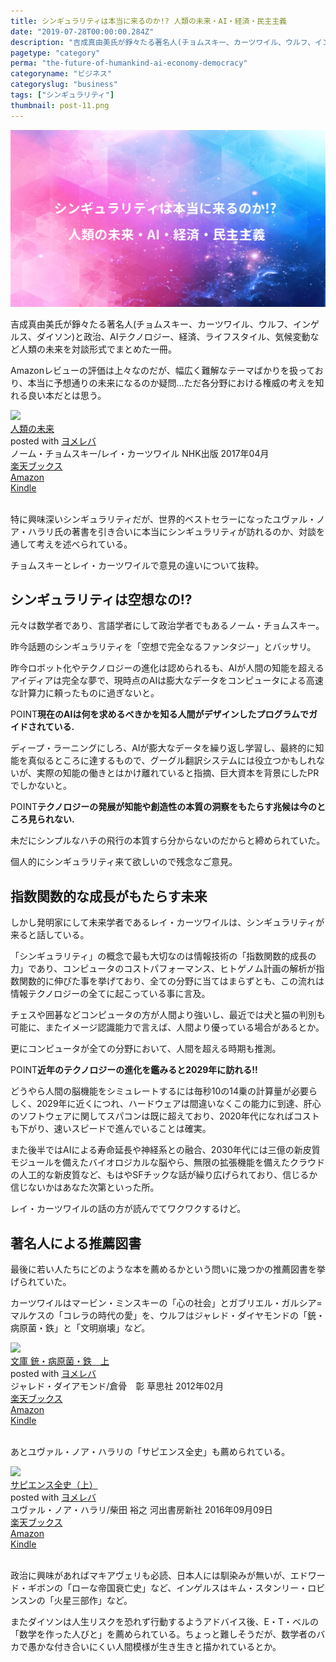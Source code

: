 ```yaml
---
title: シンギュラリティは本当に来るのか!? 人類の未来・AI・経済・民主主義
date: "2019-07-28T00:00:00.284Z"
description: "吉成真由美氏が錚々たる著名人(チョムスキー、カーツワイル、ウルフ、インゲルス、ダイソン)と政治、AIテクノロジー、経済、ライフスタイル、気候変動など人類の未来を対談形式でまとめた一冊。Amazonレビューの評価は上々なのだが、幅広く難解なテーマばかりを扱っており、本当に予想通りの未来になるのか疑問…ただ各分野における権威の考えを知れる良い本だとは思う。"
pagetype: "category"
perma: "the-future-of-humankind-ai-economy-democracy"
categoryname: "ビジネス"
categoryslug: "business"
tags: ["シンギュラリティ"]
thumbnail: post-11.png
---
```


![](./post-11.png)

吉成真由美氏が錚々たる著名人(チョムスキー、カーツワイル、ウルフ、インゲルス、ダイソン)と政治、AIテクノロジー、経済、ライフスタイル、気候変動など人類の未来を対談形式でまとめた一冊。

Amazonレビューの評価は上々なのだが、幅広く難解なテーマばかりを扱っており、本当に予想通りの未来になるのか疑問…ただ各分野における権威の考えを知れる良い本だとは思う。

<div class="cstmreba"><div class="booklink-box"><div class="booklink-image"><a href="https://hb.afl.rakuten.co.jp/hgc/146fe51c.1fd043a3.146fe51d.605dc196/yomereba_main_201907281834162741?pc=http%3A%2F%2Fbooks.rakuten.co.jp%2Frb%2F14892028%2F%3Fscid%3Daf_ich_link_urltxt%26m%3Dhttp%3A%2F%2Fm.rakuten.co.jp%2Fev%2Fbook%2F" target="_blank" rel="noopener noreferrer"><img src="https://thumbnail.image.rakuten.co.jp/@0_mall/book/cabinet/5130/9784140885130.jpg?_ex=160x160" style="border: none;" /></a></div><div class="booklink-info"><div class="booklink-name"><a href="https://hb.afl.rakuten.co.jp/hgc/146fe51c.1fd043a3.146fe51d.605dc196/yomereba_main_201907281834162741?pc=http%3A%2F%2Fbooks.rakuten.co.jp%2Frb%2F14892028%2F%3Fscid%3Daf_ich_link_urltxt%26m%3Dhttp%3A%2F%2Fm.rakuten.co.jp%2Fev%2Fbook%2F" target="_blank" rel="noopener noreferrer">人類の未来</a><div class="booklink-powered-date">posted with <a href="https://yomereba.com" rel="nofollow noopener noreferrer" target="_blank">ヨメレバ</a></div></div><div class="booklink-detail">ノーム・チョムスキー/レイ・カーツワイル NHK出版 2017年04月    </div><div class="booklink-link2"><div class="shoplinkrakuten"><a href="https://hb.afl.rakuten.co.jp/hgc/146fe51c.1fd043a3.146fe51d.605dc196/yomereba_main_201907281834162741?pc=http%3A%2F%2Fbooks.rakuten.co.jp%2Frb%2F14892028%2F%3Fscid%3Daf_ich_link_urltxt%26m%3Dhttp%3A%2F%2Fm.rakuten.co.jp%2Fev%2Fbook%2F" target="_blank" rel="noopener noreferrer">楽天ブックス</a></div><div class="shoplinkamazon"><a href="https://www.amazon.co.jp/exec/obidos/asin/4140885130/kanon123-22/" target="_blank" rel="noopener noreferrer">Amazon</a></div><div class="shoplinkkindle"><a href="https://www.amazon.co.jp/gp/search?keywords=%E4%BA%BA%E9%A1%9E%E3%81%AE%E6%9C%AA%E6%9D%A5&__mk_ja_JP=%83J%83%5E%83J%83i&url=node%3D2275256051&tag=kanon123-22" target="_blank" rel="noopener noreferrer">Kindle</a></div>                              	  	  	  	  	</div></div><div class="booklink-footer"></div></div></div>
<br/>

特に興味深いシンギュラリティだが、世界的ベストセラーになったユヴァル・ノア・ハラリ氏の著書を引き合いに本当にシンギュラリティが訪れるのか、対談を通して考えを述べられている。

チョムスキーとレイ・カーツワイルで意見の違いについて抜粋。

## シンギュラリティは空想なの!?

元々は数学者であり、言語学者にして政治学者でもあるノーム・チョムスキー。

昨今話題のシンギュラリティを「空想で完全なるファンタジー」とバッサリ。

昨今ロボット化やテクノロジーの進化は認められるも、AIが人間の知能を超えるアイディアは完全な夢で、現時点のAIは膨大なデータをコンピュータによる高速な計算力に頼ったものに過ぎないと。

<span class="mark">POINT</span>**現在のAIは何を求めるべきかを知る人間がデザインしたプログラムでガイドされている.**

ディープ・ラーニングにしろ、AIが膨大なデータを繰り返し学習し、最終的に知能を真似るところに達するもので、グーグル翻訳システムには役立つかもしれないが、実際の知能の働きとはかけ離れていると指摘、巨大資本を背景にしたPRでしかないと。

<span class="mark">POINT</span>**テクノロジーの発展が知能や創造性の本質の洞察をもたらす兆候は今のところ見られない.**

未だにシンプルなハチの飛行の本質すら分からないのだからと締められていた。

個人的にシンギュラリティ来て欲しいので残念なご意見。

## 指数関数的な成長がもたらす未来

しかし発明家にして未来学者であるレイ・カーツワイルは、シンギュラリティが来ると話している。

「シンギュラリティ」の概念で最も大切なのは情報技術の「指数関数的成長の力」であり、コンピュータのコストパフォーマンス、ヒトゲノム計画の解析が指数関数的に伸びた事を挙げており、全ての分野に当てはまらずとも、この流れは情報テクノロジーの全てに起こっている事に言及。

チェスや囲碁などコンピュータの方が人間より強いし、最近では犬と猫の判別も可能に、またイメージ認識能力で言えば、人間より優っている場合があるとか。

更にコンピュータが全ての分野において、人間を超える時期も推測。

<span class="mark">POINT</span>**近年のテクノロジーの進化を鑑みると2029年に訪れる!!**

どうやら人間の脳機能をシミュレートするには毎秒10の14乗の計算量が必要らしく、2029年に近くにつれ、ハードウェアは間違いなくこの能力に到達、肝心のソフトウェアに関してスパコンは既に超えており、2020年代になればコストも下がり、速いスピードで進んでいることは確実。

また後半ではAIによる寿命延長や神経系との融合、2030年代には三億の新皮質モジュールを備えたバイオロジカルな脳やら、無限の拡張機能を備えたクラウドの人工的な新皮質など、もはやSFチックな話が繰り広げられており、信じるか信じないかはあなた次第といった所。

レイ・カーツワイルの話の方が読んでてワクワクするけど。

## 著名人による推薦図書

最後に若い人たちにどのような本を薦めるかという問いに幾つかの推薦図書を挙げられていた。

カーツワイルはマービン・ミンスキーの「心の社会」とガブリエル・ガルシア=マルケスの「コレラの時代の愛」を、ウルフはジャレド・ダイヤモンドの「銃・病原菌・鉄」と「文明崩壊」など。

<div class="cstmreba"><div class="booklink-box"><div class="booklink-image"><a href="https://hb.afl.rakuten.co.jp/hgc/146fe51c.1fd043a3.146fe51d.605dc196/yomereba_main_201902202212061983?pc=http%3A%2F%2Fbooks.rakuten.co.jp%2Frb%2F11538935%2F%3Fscid%3Daf_ich_link_urltxt%26m%3Dhttp%3A%2F%2Fm.rakuten.co.jp%2Fev%2Fbook%2F" target="_blank" rel="noopener noreferrer"><img src="https://thumbnail.image.rakuten.co.jp/@0_mall/book/cabinet/8780/9784794218780.jpg?_ex=160x160" style="border: none;" /></a></div><div class="booklink-info"><div class="booklink-name"><a href="https://hb.afl.rakuten.co.jp/hgc/146fe51c.1fd043a3.146fe51d.605dc196/yomereba_main_201902202212061983?pc=http%3A%2F%2Fbooks.rakuten.co.jp%2Frb%2F11538935%2F%3Fscid%3Daf_ich_link_urltxt%26m%3Dhttp%3A%2F%2Fm.rakuten.co.jp%2Fev%2Fbook%2F" target="_blank" rel="noopener noreferrer">文庫 銃・病原菌・鉄　上</a><div class="booklink-powered-date">posted with <a href="https://yomereba.com" rel="nofollow noopener noreferrer" target="_blank">ヨメレバ</a></div></div><div class="booklink-detail">ジャレド・ダイアモンド/倉骨　彰 草思社 2012年02月    </div><div class="booklink-link2"><div class="shoplinkrakuten"><a href="https://hb.afl.rakuten.co.jp/hgc/146fe51c.1fd043a3.146fe51d.605dc196/yomereba_main_201902202212061983?pc=http%3A%2F%2Fbooks.rakuten.co.jp%2Frb%2F11538935%2F%3Fscid%3Daf_ich_link_urltxt%26m%3Dhttp%3A%2F%2Fm.rakuten.co.jp%2Fev%2Fbook%2F" target="_blank" rel="noopener noreferrer">楽天ブックス</a></div><div class="shoplinkamazon"><a href="https://www.amazon.co.jp/exec/obidos/asin/4794218788/kanon123-22/" target="_blank" rel="noopener noreferrer">Amazon</a></div><div class="shoplinkkindle"><a href="https://www.amazon.co.jp/gp/search?keywords=%95%B6%8C%C9%20%8Fe%81E%95a%8C%B4%8B%DB%81E%93S%81%40%8F%E3&__mk_ja_JP=%83J%83%5E%83J%83i&url=node%3D2275256051&tag=kanon123-22" target="_blank" rel="noopener noreferrer">Kindle</a></div>                              	  	  	  	  	</div></div><div class="booklink-footer"></div></div></div>
<br/>

あとユヴァル・ノア・ハラリの「サピエンス全史」も薦められている。

<div class="cstmreba"><div class="booklink-box"><div class="booklink-image"><a href="https://hb.afl.rakuten.co.jp/hgc/146fe51c.1fd043a3.146fe51d.605dc196/yomereba_main_201907281847466531?pc=http%3A%2F%2Fbooks.rakuten.co.jp%2Frb%2F14385169%2F%3Fscid%3Daf_ich_link_urltxt%26m%3Dhttp%3A%2F%2Fm.rakuten.co.jp%2Fev%2Fbook%2F" target="_blank" rel="noopener noreferrer"><img src="https://thumbnail.image.rakuten.co.jp/@0_mall/book/cabinet/6712/9784309226712.jpg?_ex=160x160" style="border: none;" /></a></div><div class="booklink-info"><div class="booklink-name"><a href="https://hb.afl.rakuten.co.jp/hgc/146fe51c.1fd043a3.146fe51d.605dc196/yomereba_main_201907281847466531?pc=http%3A%2F%2Fbooks.rakuten.co.jp%2Frb%2F14385169%2F%3Fscid%3Daf_ich_link_urltxt%26m%3Dhttp%3A%2F%2Fm.rakuten.co.jp%2Fev%2Fbook%2F" target="_blank" rel="noopener noreferrer">サピエンス全史（上）</a><div class="booklink-powered-date">posted with <a href="https://yomereba.com" rel="nofollow noopener noreferrer" target="_blank">ヨメレバ</a></div></div><div class="booklink-detail">ユヴァル・ノア・ハラリ/柴田 裕之 河出書房新社 2016年09月09日    </div><div class="booklink-link2"><div class="shoplinkrakuten"><a href="https://hb.afl.rakuten.co.jp/hgc/146fe51c.1fd043a3.146fe51d.605dc196/yomereba_main_201907281847466531?pc=http%3A%2F%2Fbooks.rakuten.co.jp%2Frb%2F14385169%2F%3Fscid%3Daf_ich_link_urltxt%26m%3Dhttp%3A%2F%2Fm.rakuten.co.jp%2Fev%2Fbook%2F" target="_blank" rel="noopener noreferrer">楽天ブックス</a></div><div class="shoplinkamazon"><a href="https://www.amazon.co.jp/exec/obidos/asin/430922671X/kanon123-22/" target="_blank" rel="noopener noreferrer">Amazon</a></div><div class="shoplinkkindle"><a href="https://www.amazon.co.jp/gp/search?keywords=%E3%82%B5%E3%83%94%E3%82%A8%E3%83%B3%E3%82%B9%E5%85%A8%E5%8F%B2%EF%BC%88%E4%B8%8A%EF%BC%89&__mk_ja_JP=%83J%83%5E%83J%83i&url=node%3D2275256051&tag=kanon123-22" target="_blank" rel="noopener noreferrer">Kindle</a></div>                              	  	  	  	  	</div></div><div class="booklink-footer"></div></div></div>
<br/>

政治に興味があればマキアヴェリも必読、日本人には馴染みが無いが、エドワード・ギボンの「ローな帝国衰亡史」など、インゲルスはキム・スタンリー・ロビンスンの「火星三部作」など。

またダイソンは人生リスクを恐れず行動するようアドバイス後、E・T・ベルの「数学を作った人びと」を薦められている。ちょっと難しそうだが、数学者のバカで愚かな付き合いにくい人間模様が生き生きと描かれているとか。